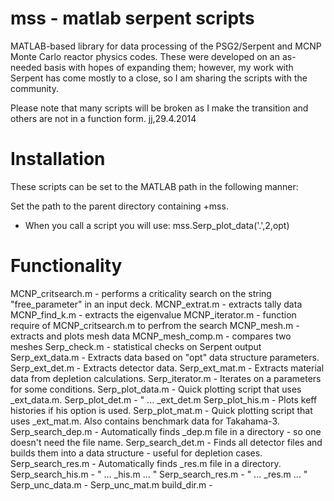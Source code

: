 mss - matlab serpent scripts
========

MATLAB-based library for data processing of the PSG2/Serpent and MCNP Monte Carlo reactor physics codes.  These
were developed on an as-needed basis with hopes of expanding them; however, my work with Serpent has come mostly
to a close, so I am sharing the scripts with the community.

Please note that many scripts will be broken as I make the transition and others are not in a function form.   jj,29.4.2014

Installation
========

These scripts can be set to the MATLAB path in the following manner:

Set the path to the parent directory containing +mss.

   - When you call a script you will use: mss.Serp_plot_data('.',2,opt)
   

Functionality
========

MCNP_critsearch.m - performs a criticality search on the string "free_parameter" in an input deck.
MCNP_extrat.m     - extracts tally data
MCNP_find_k.m     - extracts the eigenvalue
MCNP_iterator.m   - function require of MCNP_critsearch.m to perfrom the search
MCNP_mesh.m       - extracts and plots mesh data
MCNP_mesh_comp.m  - compares two meshes
Serp_check.m      - statistical checks on Serpent output
Serp_ext_data.m   - Extracts data based on "opt" data structure parameters.
Serp_ext_det.m    - Extracts detector data.
Serp_ext_mat.m    - Extracts material data from depletion calculations.
Serp_iterator.m   - Iterates on a parameters for some conditions.
Serp_plot_data.m  - Quick plotting script that uses _ext_data.m.
Serp_plot_det.m   - " ... _ext_det.m
Serp_plot_his.m   - Plots keff histories if his option is used.
Serp_plot_mat.m   - Quick plotting script that uses _ext_mat.m.  Also contains benchmark data for Takahama-3.
Serp_search_dep.m - Automatically finds _dep.m file in a directory - so one doesn't need the file name.
Serp_search_det.m - Finds all detector files and builds them into a data structure - useful for depletion cases.
Serp_search_res.m - Automatically finds _res.m file in a directory.
Serp_search_his.m - " ... _his.m ... "
Serp_search_res.m - " ... _res.m ... "
Serp_unc_data.m   -
Serp_unc_mat.m
build_dir.m       - 
